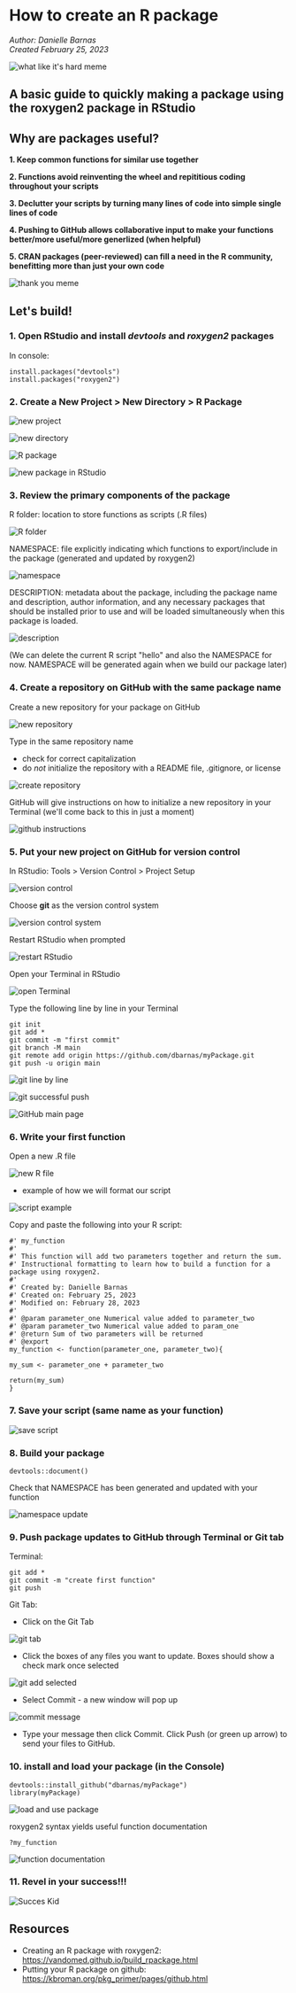 # How to create an R package

*Author: Danielle Barnas*  
*Created February 25, 2023*  

![what like it's hard meme](images/like_its_hard.jpg)

## A basic guide to quickly making a package using the roxygen2 package in RStudio


## Why are packages useful?

**1. Keep common functions for similar use together**

**2. Functions avoid reinventing the wheel and repititious coding throughout your scripts**

**3. Declutter your scripts by turning many lines of code into simple single lines of code**

**4. Pushing to GitHub allows collaborative input to make your functions better/more useful/more generlized (when helpful)**

**5. CRAN packages (peer-reviewed) can fill a need in the R community, benefitting more than just your own code**

![thank you meme](images/thankyou_meme.jpg)

## Let's build!

### 1. Open RStudio and install *devtools* and *roxygen2* packages

In console:  

    install.packages("devtools")  
    install.packages("roxygen2")  

### 2. Create a New Project > New Directory > R Package

![new project](images/new_project.jpg)

![new directory](images/new_directory.jpg)

![R package](images/R_package.jpg)

![new package in RStudio](images/new_package_rstudio.jpg)

### 3. Review the primary components of the package

R folder: location to store functions as scripts (.R files)
    
![R folder](images/mooreasgd_Rfolder.jpg)
    
NAMESPACE: file explicitly indicating which functions to export/include in the package (generated and updated by roxygen2)
    
![namespace](images/mooreasgd_namespace.jpg)
    
DESCRIPTION: metadata about the package, including the package name and description, author information, and any necessary packages that should be installed prior to use and will be loaded simultaneously when this package is loaded.
    
![description](images/mooreasgd_description.jpg)

(We can delete the current R script "hello" and also the NAMESPACE for now. NAMESPACE will be generated again when we build our package later)

### 4. Create a repository on GitHub with the same package name

Create a new repository for your package on GitHub

![new repository](images/new_repository.jpg)

Type in the same repository name  
- check for correct capitalization  
- do *not* initialize the repository with a README file, .gitignore, or license

![create repository](images/create_repo_same_name.jpg)

GitHub will give instructions on how to initialize a new repository in your Terminal (we'll come back to this in just a moment)

![github instructions](images/github_instructions_commit.jpg)

### 5. Put your new project on GitHub for version control

In RStudio: Tools > Version Control > Project Setup

![version control](images/proejct_version_control.jpg)

Choose **git** as the version control system

![version control system](images/git_svn.jpg)

Restart RStudio when prompted

![restart RStudio](images/restart_rstudio.jpg)

Open your Terminal in RStudio

![open Terminal](images/terminal_rstudio.jpg)

Type the following line by line in your Terminal

    git init
    git add *
    git commit -m "first commit"
    git branch -M main
    git remote add origin https://github.com/dbarnas/myPackage.git
    git push -u origin main

![git line by line](images/git_init_full.jpg)

![git successful push](images/complete_git_init.jpg)

![GitHub main page](images/github_initialized_mainpage.jpg)


### 6. Write your first function

Open a new .R file

![new R file](images/new_r_file.jpg)

- example of how we will format our script

![script example](images/mooreasgd_ex_function.jpg)

Copy and paste the following into your R script:

    #' my_function
    #'
    #' This function will add two parameters together and return the sum.
    #' Instructional formatting to learn how to build a function for a package using roxygen2.
    #' 
    #' Created by: Danielle Barnas
    #' Created on: February 25, 2023
    #' Modified on: February 28, 2023
    #'
    #' @param parameter_one Numerical value added to parameter_two
    #' @param parameter_two Numerical value added to param_one
    #' @return Sum of two parameters will be returned
    #' @export
    my_function <- function(parameter_one, parameter_two){
    
    my_sum <- parameter_one + parameter_two
    
    return(my_sum)
    }



### 7. Save your script (same name as your function)

![save script](images/save_as.jpg)

### 8. Build your package

    devtools::document()

Check that NAMESPACE has been generated and updated with your function

![namespace update](images/namespace_update.jpg)

### 9. Push package updates to GitHub through Terminal or Git tab

Terminal:

    git add *
    git commit -m "create first function"
    git push

Git Tab:

- Click on the Git Tab

![git tab](images/git_tab.jpg)

- Click the boxes of any files you want to update. Boxes should show a check mark once selected

![git add selected](images/git_add_selected.jpg)

- Select Commit - a new window will pop up

![commit message](images/commit_message.jpg)

- Type your message then click Commit. Click Push (or green up arrow) to send your files to GitHub.


### 10. install and load your package (in the Console)

    devtools::install_github("dbarnas/myPackage")  
    library(myPackage)  

![load and use package](images/load_package.jpg)

roxygen2 syntax yields useful function documentation

    ?my_function

![function documentation](images/function_documentation.jpg)


### 11. Revel in your success!!!

![Succes Kid](images/success_kid.jpg)

## Resources

- Creating an R package with roxygen2: https://vandomed.github.io/build_rpackage.html  
- Putting your R package on github: https://kbroman.org/pkg_primer/pages/github.html  


